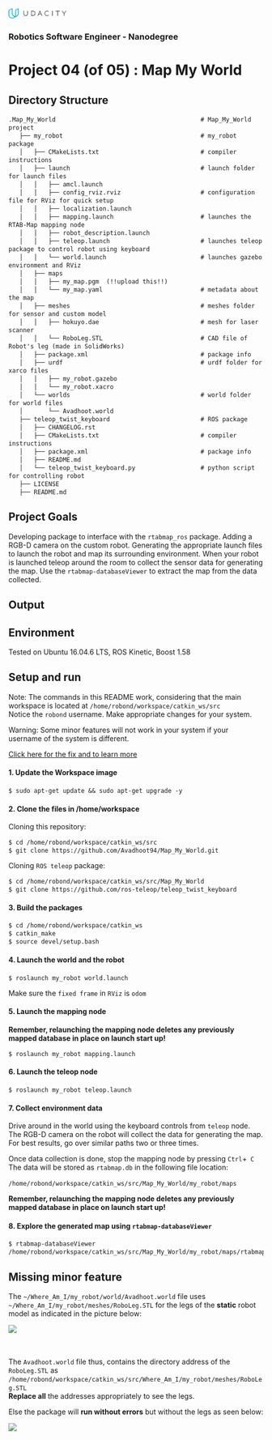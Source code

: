 <img src="udacity_banner.jpg" height ="20">

### Robotics Software Engineer - Nanodegree

# Project 04 (of 05) : Map My World
## Directory Structure
```
.Map_My_World                                        # Map_My_World project
   ├── my_robot                                      # my_robot package
   │   ├── CMakeLists.txt                            # compiler instructions
   │   ├── launch                                    # launch folder for launch files
   │   │   ├── amcl.launch
   │   │   ├── config_rviz.rviz                      # configuration file for RViz for quick setup
   │   │   ├── localization.launch
   │   │   ├── mapping.launch                        # launches the RTAB-Map mapping node
   │   │   ├── robot_description.launch
   │   │   ├── teleop.launch                         # launches teleop package to control robot using keyboard
   │   │   └── world.launch                          # launches gazebo environment and RViz
   │   ├── maps
   │   │   ├── my_map.pgm  (!!upload this!!)
   │   │   └── my_map.yaml                           # metadata about the map
   │   ├── meshes                                    # meshes folder for sensor and custom model
   │   │   ├── hokuyo.dae                            # mesh for laser scanner
   │   │   └── RoboLeg.STL                           # CAD file of Robot's leg (made in SolidWorks)
   │   ├── package.xml                               # package info
   │   ├── urdf                                      # urdf folder for xarco files
   │   │   ├── my_robot.gazebo
   │   │   └── my_robot.xacro
   │   └── worlds                                    # world folder for world files
   │       └── Avadhoot.world
   ├── teleop_twist_keyboard                         # ROS package
   │   ├── CHANGELOG.rst
   │   ├── CMakeLists.txt                            # compiler instructions
   │   ├── package.xml                               # package info
   │   ├── README.md
   │   └── teleop_twist_keyboard.py                  # python script for controlling robot
   ├── LICENSE
   ├── README.md
```  

## Project Goals
Developing package to interface with the ```rtabmap_ros``` package.
Adding a RGB-D camera on the custom robot.
Generating the appropriate launch files to launch the robot and map its surrounding environment.
When your robot is launched teleop around the room to collect the sensor data for generating the map.
Use the ```rtabmap-databaseViewer``` to extract the map from the data collected.

## Output


## Environment
Tested on Ubuntu 16.04.6 LTS, ROS Kinetic, Boost 1.58

## Setup and run
Note: The commands in this README work, considering that the main workspace is located at ```/home/robond/workspace/catkin_ws/src```      
      Notice the ```robond``` username. Make appropriate changes for your system.
      
Warning: Some minor features will not work in your system if your username of the system is different.

[Click here for the fix and to learn more](#Missing-minor-feature)
#### 1. Update the Workspace image
```
$ sudo apt-get update && sudo apt-get upgrade -y 
```

#### 2. Clone the files in /home/workspace
Cloning this repository:
```
$ cd /home/robond/workspace/catkin_ws/src
$ git clone https://github.com/Avadhoot94/Map_My_World.git
```

Cloning ```ROS teleop``` package:
```
$ cd /home/robond/workspace/catkin_ws/src/Map_My_World
$ git clone https://github.com/ros-teleop/teleop_twist_keyboard
```
#### 3. Build the packages
```
$ cd /home/robond/workspace/catkin_ws
$ catkin_make
$ source devel/setup.bash
````
#### 4. Launch the world and the robot
```
$ roslaunch my_robot world.launch
```
Make sure the ```fixed frame``` in ```RViz``` is ```odom```

#### 5. Launch the mapping node
**Remember, relaunching the mapping node deletes any previously mapped database in place on launch start up!**
```
$ roslaunch my_robot mapping.launch
```
#### 6. Launch the teleop node
```
$ roslaunch my_robot teleop.launch
```
#### 7. Collect environment data
Drive around in the world using the keyboard controls from ```teleop``` node.
The RGB-D camera on the robot will collect the data for generating the map.
For best results, go over similar paths two or three times.

Once data collection is done, stop the mapping node by pressing ```Ctrl```+``` C```
The data will be stored as ```rtabmap.db``` in the following file location:

```/home/robond/workspace/catkin_ws/src/Map_My_World/my_robot/maps```

**Remember, relaunching the mapping node deletes any previously mapped database in place on launch start up!**

#### 8. Explore the generated map using ```rtabmap-databaseViewer```
```
$ rtabmap-databaseViewer /home/robond/workspace/catkin_ws/src/Map_My_World/my_robot/maps/rtabmap.db
```



## Missing minor feature
The ```~/Where_Am_I/my_robot/world/Avadhoot.world``` file uses ```~/Where_Am_I/my_robot/meshes/RoboLeg.STL``` for the legs of the **static** robot model as indicated in the picture below:

<img src="output/Reference_roboleg.PNG" width="500" >

<p>&nbsp;</p>

The ```Avadhoot.world``` file thus, contains the directory address of the ```RoboLeg.STL``` as ```/home/robond/workspace/catkin_ws/src/Where_Am_I/my_robot/meshes/RoboLeg.STL```<br/> **Replace all** the addresses appropriately to see the legs. 

Else the package will **run without errors** but without the legs as seen below:

<img src="output/Reference_roboleg_error.PNG" width="500" >
